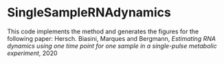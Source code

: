 # SingleSampleRNAdynamics

This code implements the method and generates the figures for the following paper: 
Hersch. Biasini, Marques and Bergmann, *Estimating RNA dynamics using one time point for
one sample in a single-pulse metabolic experiment*, 2020
